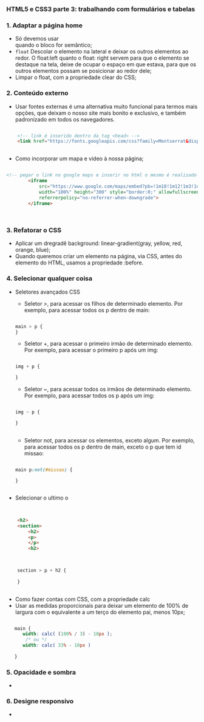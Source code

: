 ### HTML5 e CSS3 parte 3: trabalhando com formulários e tabelas


<h3>1. Adaptar a página home </h3>

* Só devemos usar <section> quando o bloco for semântico;
*  `float` Descolar o elemento na lateral e deixar os outros elementos ao redor. O float:left quanto o float: right servem para que o elemento se destaque na tela, deixe de ocupar o espaço em que estava, para que os outros elementos possam se posicionar ao redor dele;
* Limpar o float, com a propriedade clear do CSS;

<h3>2. Conteúdo externo</h3>

* Usar fontes externas é uma alternativa muito funcional para termos mais opções, que deixam o nosso site mais bonito e exclusivo, e também padronizado em todos os navegadores.
```html

    <!-- link é inserido dentro da tag <head> -->
    <link href="https://fonts.googleapis.com/css?family=Montserrat&display=swap" rel="stylesheet">
    
```
* Como incorporar um mapa e video à nossa página;

```html

<!-- pegar o link no google maps e inserir no html o mesmo é realizado com video do youtube -->
        <iframe
            src="https://www.google.com/maps/embed?pb=!1m18!1m12!1m3!1d3656.407977726918!2d-46.6372130252192!3d-23.589697062632787!2m3!1f0!2f0!3f0!3m2!1i1024!2i768!4f13.1!3m3!1m2!1s0x94ce5bd9bb943bf5%3A0x6f642995c970f0fe!2scaelum%20alura!5e0!3m2!1spt-BR!2sbr!4v1681614623772!5m2!1spt-BR!2sbr"
            width="100%" height="300" style="border:0;" allowfullscreen="" loading="lazy"
            referrerpolicy="no-referrer-when-downgrade">
        </iframe>
       
    
```

<h3>3. Refatorar o CSS</h3>

* Aplicar um dregradê background: linear-gradient(gray, yellow, red, orange, blue);
* Quando queremos criar um elemento na página, via CSS, antes do elemento do HTML, usamos a propriedade :before.

<h3>4. Selecionar qualquer coisa</h3>

* Seletores avançados CSS
    * Seletor >, para acessar os filhos de determinado elemento. Por exemplo, para acessar todos os p dentro de main:

    ```css

    main > p {
    }

    ```
    * Seletor +, para acessar o primeiro irmão de determinado elemento. Por exemplo, para acessar o primeiro p após um img:

    ```css

    img + p {

    }
    
    ```
    * Seletor ~, para acessar todos os irmãos de determinado elemento. Por exemplo, para acessar todos os p após um img:

    ```css

    img ~ p {

    }
        
    ```
    * Seletor not, para acessar os elementos, exceto algum. Por exemplo, para acessar todos os p dentro de main, exceto o p que tem id missao:

    ```css

    main p:not(#missao) {

    }
        
    ```

* Selecionar o ultimo o <h2>

```html

    <h2>
    <section>
        <h2>
        <p>
        </p>
        <h2>
    
```

```css

    section > p + h2 {
        
    }
    
```
* Como fazer contas com CSS, com a propriedade calc
* Usar as medidas proporcionais para deixar um elemento de 100% de largura com o equivalente a um terço do elemento pai, menos 10px;
 
 ```css

    main {
       width: calc( (100% / 3) - 10px ); 
        /* ou */
       width: calc( 33% - 10px )
        
    }

``` 


<h3>5. Opacidade e sombra</h3>

* 

<h3>6. Designe responsivo</h3>

* 
